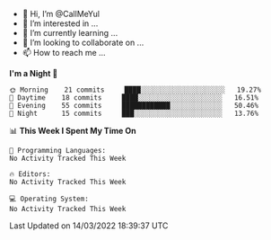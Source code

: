 - 👋 Hi, I’m @CallMeYul
- 👀 I’m interested in ...
- 🌱 I’m currently learning ...
- 💞️ I’m looking to collaborate on ...
- 📫 How to reach me ...

<!---
CallMeYul/CallMeYul is a ✨ special ✨ repository because its `README.md` (this file) appears on your GitHub profile.
You can click the Preview link to take a look at your changes.
--->

<!--START_SECTION:waka-->
**I'm a Night 🦉** 

```text
🌞 Morning    21 commits     ████░░░░░░░░░░░░░░░░░░░░░   19.27% 
🌆 Daytime    18 commits     ████░░░░░░░░░░░░░░░░░░░░░   16.51% 
🌃 Evening    55 commits     ████████████░░░░░░░░░░░░░   50.46% 
🌙 Night      15 commits     ███░░░░░░░░░░░░░░░░░░░░░░   13.76%

```


📊 **This Week I Spent My Time On** 

```text
💬 Programming Languages: 
No Activity Tracked This Week

🔥 Editors: 
No Activity Tracked This Week

💻 Operating System: 
No Activity Tracked This Week

```


 Last Updated on 14/03/2022 18:39:37 UTC
<!--END_SECTION:waka-->
